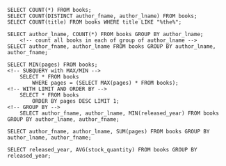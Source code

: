 <!-- COUNT -->
    SELECT COUNT(*) FROM books;
    SELECT COUNT(DISTINCT author_fname, author_lname) FROM books;
    SELECT COUNT(title) FROM books WHERE title LIKE "%the%";
    
<!-- GROUPBY, summarizes/aggregate identical data into a single row -->
    SELECT author_lname, COUNT(*) FROM books GROUP BY author_lname;
        <!-- count all books in each of group of author_lname -->
    SELECT author_fname, author_lname FROM books GROUP BY author_lname, author_fname;
    
<!-- MIN/MAX -->
    SELECT MIN(pages) FROM books;
    <!-- SUBQUERY with MAX/MIN -->
        SELECT * FROM books
            WHERE pages = (SELECT MAX(pages) * FROM books);
    <!-- WITH LIMIT AND ORDER BY -->
        SELECT * FROM books
            ORDER BY pages DESC LIMIT 1;
    <!-- GROUP BY -->
        SELECT author_fname, author_lname, MIN(released_year) FROM books GROUP BY author_lname, author_fname;
        
<!-- SUM -->
    SELECT author_fname, author_lname, SUM(pages) FROM books GROUP BY author_lname, author_fname;
    
<!-- AVG -->
    SELECT released_year, AVG(stock_quantity) FROM books GROUP BY released_year;